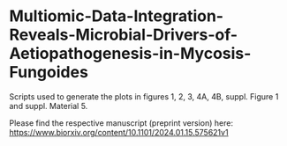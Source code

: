 # Multiomic-Data-Integration-Reveals-Microbial-Drivers-of-Aetiopathogenesis-in-Mycosis-Fungoides
Scripts used to generate the plots in figures 1, 2, 3, 4A, 4B, suppl. Figure 1 and suppl. Material 5.

Please find the respective manuscript (preprint version) here: https://www.biorxiv.org/content/10.1101/2024.01.15.575621v1
